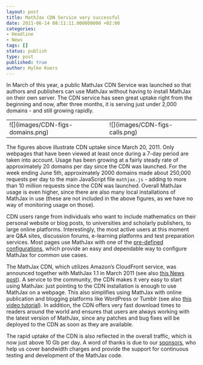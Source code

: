 ```yaml
---
layout: post
title: MathJax CDN Service very successful
date: 2011-06-14 08:11:11.000000000 +02:00
categories:
- Headline
- News
tags: []
status: publish
type: post
published: true
author: Hylke Koers
---
```


In March of this year, a public MathJax CDN Service was launched so that authors and publishers can use MathJax without having to install MathJax on their own server. The CDN service has seen great uptake right from the beginning and now, after three months, it is serving just under 2,000 domains - and still growing rapidly. 

<table>
<tr>
<td>
![](images/CDN-figs-domains.png)
</td>
<td>
![](images/CDN-figs-calls.png)
</td>
</tr>
</table>

The figures above illustrate CDN uptake since March 20, 2011. Only webpages that have been viewed at least once during a 7-day period are taken into account. Usage has been growing at a fairly steady rate of approximately 20 domains per day since the CDN was launched. For the week ending June 5th, approximately 2000 domains made about 250,000 requests per day to the main JavaScript file `mathjax.js` - adding to more than 10 million requests since the CDN was launched. Overall MathJax usage is even higher, since there are also many local installations of MathJax in use (these are not included in the above figures, as we have no way of monitoring usage on those).

CDN users range from individuals who want to include mathematics on their personal website or blog posts, to universities and scholarly publishers, to large online platforms. Interestingly, the most active users at this moment are Q&A sites, discussion forums, e-learning platforms and test preparation services. Most pages use MathJax with one of the [pre-defined configurations](http://docs.mathjax.org/en/v1.1-latest/config-files.html#common-configurations), which provide an easy and dependable way to configure MathJax for common use cases.

The MathJax CDN, which utilizes Amazon’s CloudFront service, was announced together with MathJax 1.1 in March 2011 (see also [this News post](/mathjax-launches-cdn-service-with-1-1-release/)). A service to the community, the CDN makes it very easy to start using MathJax: just pointing to the CDN installation is enough to use MathJax on a webpage. This also simplifies using MathJax with online publication and blogging platforms like WordPress or Tumblr (see also [this video tutorial](https://www.youtube.com/watch?v=EaaLX_yQAM0)). In addition, the CDN offers very fast download times to readers around the world and ensures that users are always working with the latest version of MathJax, since any patches and bug fixes will be deployed to the CDN as soon as they are  available.

The rapid uptake of the CDN is also reflected in the overall traffic, which is now just above 10 Gb per day. A word of thanks is due to our [sponsors](http://www.mathjax.org#sponsors), who help us cover bandwidth charges and provide the support for continuous testing and development of the MathJax code.